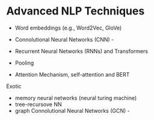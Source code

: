 # Advanced NLP Techniques

* Word embeddings (e.g., Word2Vec, GloVe)





* Connolutional Neural Networks (CNN) -&#x20;
* Recurrent Neural Networks (RNNs) and Transformers
* Pooling
* Attention Mechanism, self-attention and BERT

Exotic

* memory neural networks (neural turing machine)
* tree-recursove NN
* graph Connolutional Neural Networks (GCN) -&#x20;
